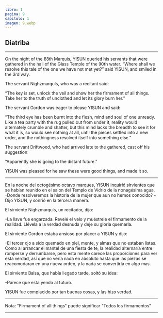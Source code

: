 ```yaml
---
libro: 1
pagina: 9
capitulo: 1
imagen: 9.webp
---
```





## Diatriba

---

On the night of the 88th Marquis, YISUN queried his servants that were gathered in the hall of the Glass Temple of the 90th water. “Where shall we resolve this tale of the one we have not met yet?” said YISUN, and smiled in the 3rd way.

The servant Nighzmarquls, who was a recitant said:

“The key is set, unlock the veil and show her the firmament of all things. Take her to the truth of unclothed and let its glory burn her.”

The servant Gordon was eager to please YISUN and said:

“The third eye has been burnt into the flesh, mind and soul of one unready. Like a tea party with the rug pulled out from under it, reality would alternately crumble and shatter, but this mind lacks the breadth to see it for what it is, so would see nothing at all, until the pieces settled into a new order, and the nothingness resolved itself into something else.”

The servant Driftwood, who had arrived late to the gathered, cast off his suggestion:

“Apparently she is going to the distant future.”

YISUN was pleased for he saw these were good things, and made it so.

---

En la noche del octogésimo octavo marques, YISUN inquirió sirvientes que se habían reunido en el salon del Templo de Vidrio de la nonagésima agua. -Donde resolveremos la historia de la mujer que aun no hemos conocido? -Dijo YISUN, y sonrió en la tercera manera.

El sirviente Nighzmarquls, un recitador, dijo:

 -La llave fue engarzada. Revelé el velo y muéstrele el firmamento de la realidad. Llévela a la verdad desnuda y deje su gloria quemarla.

El sirviente Gordon estaba ansioso por placer a YISUN y dijo:

 -El tercer ojo a sido quemado en piel, mente, y almas que no estaban listas. Como al arrancar el mantel de una fiesta de te, la realidad alternaría entre romperse y derrumbarse, pero esta mente carece las proporciones para ver esta verdad, así que no vería nada en absoluto hasta que las piezas se reacomodaran en una nueva orden, y la nada se convertiría en algo mas.

El sirviente Balsa, que había llegado tarde, soltó su idea:

 -Parece que esta yendo al futuro.

YISUN fue complacido por tan buenas cosas, y las hizo verdad.

---

Nota: "Firmament of all things" puede significar "Todos los firmamentos"

---
